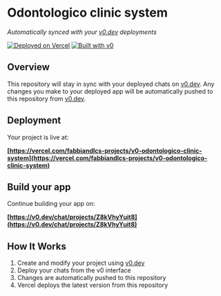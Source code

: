 # Odontologico clinic system

*Automatically synced with your [v0.dev](https://v0.dev) deployments*

[![Deployed on Vercel](https://img.shields.io/badge/Deployed%20on-Vercel-black?style=for-the-badge&logo=vercel)](https://vercel.com/fabbiandlcs-projects/v0-odontologico-clinic-system)
[![Built with v0](https://img.shields.io/badge/Built%20with-v0.dev-black?style=for-the-badge)](https://v0.dev/chat/projects/Z8kVhyYuit8)

## Overview

This repository will stay in sync with your deployed chats on [v0.dev](https://v0.dev).
Any changes you make to your deployed app will be automatically pushed to this repository from [v0.dev](https://v0.dev).

## Deployment

Your project is live at:

**[https://vercel.com/fabbiandlcs-projects/v0-odontologico-clinic-system](https://vercel.com/fabbiandlcs-projects/v0-odontologico-clinic-system)**

## Build your app

Continue building your app on:

**[https://v0.dev/chat/projects/Z8kVhyYuit8](https://v0.dev/chat/projects/Z8kVhyYuit8)**

## How It Works

1. Create and modify your project using [v0.dev](https://v0.dev)
2. Deploy your chats from the v0 interface
3. Changes are automatically pushed to this repository
4. Vercel deploys the latest version from this repository